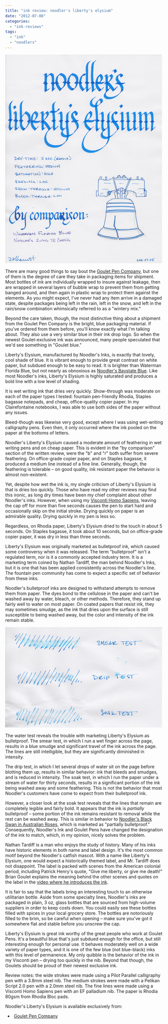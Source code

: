 ```yaml
---
title: "ink review: noodler's liberty's elysium"
date: "2012-07-08"
categories: 
  - "ink-reviews"
tags: 
  - "ink"
  - "noodlers"
---
```


![Noodler's Liberty's Elysium](exemplar.jpeg)

There are many good things to say bout the [Goulet Pen Company](http://www.gouletpens.com/), but one of them is the degree of care they take in packaging items for shipment. Most bottles of ink are individually wrapped to insure against leakage, then are wrapped in several layers of bubble wrap to prevent them from getting banged around, and then again in plastic wrap to protect them against the elements. As you might expect, I've never had any item arrive in a damaged state, despite packages being left in the rain, left in the snow, and left in the rain/snow combination whimsically referred to as a "wintery mix."

Beyond the care taken, though, the most distinctive thing about a shipment from the Goulet Pen Company is the bright, blue packaging material. If you've ordered from them before, you'll know exactly what I'm talking about. They also use a very similar blue in their ink drop logo. So when the newest Goulet-exclusive ink was announced, many people speculated that we'd see something in "Goulet blue."

Liberty's Elysium, manufactured by Noodler's Inks, is exactly that lovely, cool shade of blue. It is vibrant enough to provide great contrast on white paper, but subdued enough to be easy to read. It is brighter than Waterman Florida Blue, but not nearly as obnoxious as [Noodler's Baystate Blue](/blog/2011/2/22/ink-review-noodlers-baystate-blue). Like most Noodler's inks, Liberty's Elysium is highly saturated and produces a bold line with a low level of shading.

It is wet writing ink that dries very quickly. Show-through was moderate on each of the paper types I tested: fountain pen-friendly Rhodia, Staples bagasse notepads, and cheap, office-quality copier paper. In my Clairefontaine notebooks, I was able to use both sides of the paper without any issues.

Bleed-though was likewise very good, except where I was using wet-writing calligraphy pens. Even then, it only occurred where the ink pooled on the paper at the bottoms of letters.

Noodler's Liberty's Elysium caused a moderate amount of feathering in wet writing pens and on cheap paper. This is evident in the "by comparison" section of the written review, were the "b" and "r" both suffer from severe feathering. On office-grade copier paper, and on Staples bagasse, it produced a medium line instead of a fine line. Generally, though, the feathering is tolerable – on good quality, ink resistant paper the behavior is almost non-existent.

Yet, despite how wet the ink is, my single criticism of Liberty's Elysium is that is dries too quickly. Those who have read my other reviews may find this ironic, as long dry times have been my chief complaint about other Noodler's inks. However, when using my [Visconti Homo Sapiens](/blog/2011/11/20/pen-review-visconti-homo-sapiens), leaving the cap off for more than five seconds causes the pen to start hard and occasionally skip on the initial stroke. Drying quickly on paper is an admirable quality. Drying quickly in my pen is less so.

Regardless, on Rhodia paper, Liberty's Elysium dried to the touch in about 5 seconds. On Staples bagasse, it took about 10 seconds, but on office-grade copier paper, it was dry in less than three seconds.

Liberty's Elysium was originally marketed as bulletproof ink, which caused some controversy when it was released. The term "bulletproof" isn't a regulated term, nor is it a commonly accepted industry term. It is a marketing term coined by Nathan Tardiff, the man behind Noodler's Inks, but it is one that has been applied consistently across the Noodler's line. The fountain pen community has come to expect a specific set of behavior from these inks.

Noodler's bulletproof inks are designed to withstand attempts to remove them from paper. The dyes bond to the cellulose in the paper and can't be washed away by water, bleach, or other methods. Therefore, they stand up fairly well to water on most paper. On coated papers that resist ink, they may sometimes smudge, as the ink that dries upon the surface is still susceptible to being washed away, but the color and intensity of the ink remain stable.

![Water Test](durability.jpg)

The water test reveals the trouble with marketing Liberty's Elysium as bulletproof. The smear test, in which I run a wet finger across the page, results in a blue smudge and significant travel of the ink across the page. The lines are still intelligible, but they are significantly diminished in intensity.

The drip test, in which I let several drops of water sit on the page before blotting them up, results in similar behavior: ink that bleeds and smudges, and is reduced in intensity. The soak test, in which I run the paper under a stream of water for thirty seconds, results in a significant portion of the ink being washed away and some feathering. This is not the behavior that most Noodler's customers have come to expect from their bulletproof ink.

However, a closer look at the soak test reveals that the lines that remain are completely legible and fairly bold. It appears that the ink is _partially_ bulletproof – some portion of the ink remains resistant to removal while the rest can be washed away. This is similar in behavior to [Noodler's Black Swan in Australian Roses](/blog/2010/11/30/ink-review-noodlers-black-swan-in-australian-roses), which is marketed as "partially bulletproof." Consequently, Noodler's Ink and Goulet Pens have changed the designation of the ink to match, which, in my opinion, nicely solves the problem.

Nathan Tardiff is a man who enjoys the study of history. Many of his inks have historic elements in both name and label design. It's the most common motif beyond the Noodler's catfish mascot. With a name like Liberty's Elysium, one would expect a historically themed label, and Mr. Tardiff does not disappoint. The label is packed with scenes from the American colonial period, including Patrick Henry's quote, "Give me liberty, or give me death!" Brian Goulet explains the meaning behind the other scenes and quotes on the label in the [video where he introduces the ink](http://youtu.be/M7wDRicGxvo).

It is fair to say that the labels bring an interesting touch to an otherwise utilitarian bottle. Aside from some specialty lines, Noodler's inks are packaged in plain, 3 oz, glass bottles that are sourced from high-volume suppliers in order to keep costs down. You could easily see these bottles filled with spices in your local grocery store. The bottles are notoriously filled to the brim, so be careful when opening – make sure you've got it somewhere flat and stable before you unscrew the cap.

Liberty's Elysium is great ink worthy of the great people who work at Goulet Pens. It's a beautiful blue that's just subdued enough for the office, but still interesting enough for personal use. It behaves moderately well on a wide variety of paper types, and it is one of the few blue (not blue-black) inks with this level of permanence. My only quibble is the behavior of the ink in my Visconti pen – drying too quickly in the nib. Beyond that though, the Goulets should be proud of their newest exclusive ink.

Review notes: the wide strokes were made using a Pilot Parallel calligraphy pen with a 3.8mm steel nib. The medium strokes were made with a Pelikan Script 2.0 pen with a 2.0mm steel nib. The fine lines were made using a Visconti Homo Sapiens pen with an EF palladium nib. The paper is Rhodia 80gsm from Rhodia Bloc pads.

Noodler's Liberty's Elysium is available exclusively from:

-  [Goulet Pen Company](http://www.gouletpens.com/Noodlers_Ink_Libertys_Elysium_p/n20001.htm)
